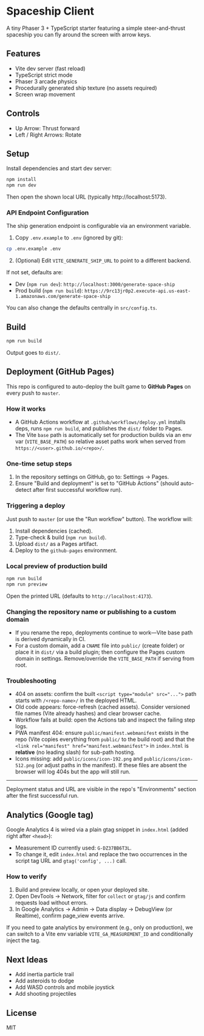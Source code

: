 # Spaceship Client

A tiny Phaser 3 + TypeScript starter featuring a simple steer-and-thrust spaceship you can fly around the screen with arrow keys.

## Features

- Vite dev server (fast reload)
- TypeScript strict mode
- Phaser 3 arcade physics
- Procedurally generated ship texture (no assets required)
- Screen wrap movement

## Controls

- Up Arrow: Thrust forward
- Left / Right Arrows: Rotate

## Setup

Install dependencies and start dev server:

```bash
npm install
npm run dev
```

Then open the shown local URL (typically http://localhost:5173).

### API Endpoint Configuration

The ship generation endpoint is configurable via an environment variable.

1. Copy `.env.example` to `.env` (ignored by git):

```bash
cp .env.example .env
```

2. (Optional) Edit `VITE_GENERATE_SHIP_URL` to point to a different backend.

If not set, defaults are:

- Dev (`npm run dev`): `http://localhost:3000/generate-space-ship`
- Prod build (`npm run build`): `https://9rc13jr0p2.execute-api.us-east-1.amazonaws.com/generate-space-ship`

You can also change the defaults centrally in `src/config.ts`.

## Build

```bash
npm run build
```

Output goes to `dist/`.

## Deployment (GitHub Pages)

This repo is configured to auto-deploy the built game to **GitHub Pages** on every push to `master`.

### How it works

- A GitHub Actions workflow at `.github/workflows/deploy.yml` installs deps, runs `npm run build`, and publishes the `dist/` folder to Pages.
- The Vite `base` path is automatically set for production builds via an env var (`VITE_BASE_PATH`) so relative asset paths work when served from `https://<user>.github.io/<repo>/`.

### One-time setup steps

1. In the repository settings on GitHub, go to: Settings → Pages.
2. Ensure "Build and deployment" is set to "GitHub Actions" (should auto-detect after first successful workflow run).

### Triggering a deploy

Just push to `master` (or use the "Run workflow" button). The workflow will:

1. Install dependencies (cached).
2. Type-check & build (`npm run build`).
3. Upload `dist/` as a Pages artifact.
4. Deploy to the `github-pages` environment.

### Local preview of production build

```bash
npm run build
npm run preview
```

Open the printed URL (defaults to `http://localhost:4173`).

### Changing the repository name or publishing to a custom domain

- If you rename the repo, deployments continue to work—Vite base path is derived dynamically in CI.
- For a custom domain, add a `CNAME` file into `public/` (create folder) or place it in `dist/` via a build plugin; then configure the Pages custom domain in settings. Remove/override the `VITE_BASE_PATH` if serving from root.

### Troubleshooting

- 404 on assets: confirm the built `<script type="module" src="...">` path starts with `/<repo-name>/` in the deployed HTML.
- Old code appears: force-refresh (cached assets). Consider versioned file names (Vite already hashes) and clear browser cache.
- Workflow fails at build: open the Actions tab and inspect the failing step logs.
- PWA manifest 404: ensure `public/manifest.webmanifest` exists in the repo (Vite copies everything from `public/` to the build root) and that the `<link rel="manifest" href="manifest.webmanifest">` in `index.html` is **relative** (no leading slash) for sub-path hosting.
- Icons missing: add `public/icons/icon-192.png` and `public/icons/icon-512.png` (or adjust paths in the manifest). If these files are absent the browser will log 404s but the app will still run.

---

Deployment status and URL are visible in the repo's "Environments" section after the first successful run.

## Analytics (Google tag)

Google Analytics 4 is wired via a plain gtag snippet in `index.html` (added right after `<head>`):

- Measurement ID currently used: `G-DZ37BB6T3L`.
- To change it, edit `index.html` and replace the two occurrences in the script tag URL and `gtag('config', ...)` call.

### How to verify

1. Build and preview locally, or open your deployed site.
2. Open DevTools → Network, filter for `collect` or `gtag/js` and confirm requests load without errors.
3. In Google Analytics → Admin → Data display → DebugView (or Realtime), confirm page_view events arrive.

If you need to gate analytics by environment (e.g., only on production), we can switch to a Vite env variable `VITE_GA_MEASUREMENT_ID` and conditionally inject the tag.

## Next Ideas

- Add inertia particle trail
- Add asteroids to dodge
- Add WASD controls and mobile joystick
- Add shooting projectiles

## License

MIT
